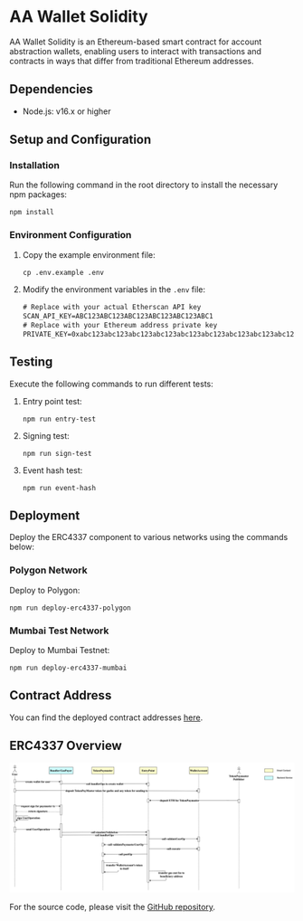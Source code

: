 # AA Wallet Solidity

AA Wallet Solidity is an Ethereum-based smart contract for account abstraction wallets, enabling users to interact with transactions and contracts in ways that differ from traditional Ethereum addresses.

## Dependencies

- Node.js: v16.x or higher

## Setup and Configuration

### Installation

Run the following command in the root directory to install the necessary npm packages:

```shell
npm install
```

### Environment Configuration

1. Copy the example environment file:

    ```shell
    cp .env.example .env
    ```

2. Modify the environment variables in the `.env` file:

    ```plaintext
    # Replace with your actual Etherscan API key
    SCAN_API_KEY=ABC123ABC123ABC123ABC123ABC123ABC1
    # Replace with your Ethereum address private key
    PRIVATE_KEY=0xabc123abc123abc123abc123abc123abc123abc123abc123abc123abc123abc1
    ```

## Testing

Execute the following commands to run different tests:

1. Entry point test:

    ```shell
    npm run entry-test
    ```

2. Signing test:

    ```shell
    npm run sign-test
    ```

3. Event hash test:

    ```shell
    npm run event-hash
    ```

## Deployment

Deploy the ERC4337 component to various networks using the commands below:

### Polygon Network

Deploy to Polygon:

```shell
npm run deploy-erc4337-polygon
```

### Mumbai Test Network

Deploy to Mumbai Testnet:

```shell
npm run deploy-erc4337-mumbai
```

## Contract Address

You can find the deployed contract addresses [here](https://z4kqs8pky3.feishu.cn/docx/JSgtdpFffoTlKcxldTzcFjNSnOc).

## ERC4337 Overview

![ERC4337 Overview](./docs/image/erc4337.png)

For the source code, please visit the [GitHub repository](https://github.com/eth-infinitism/account-abstraction).